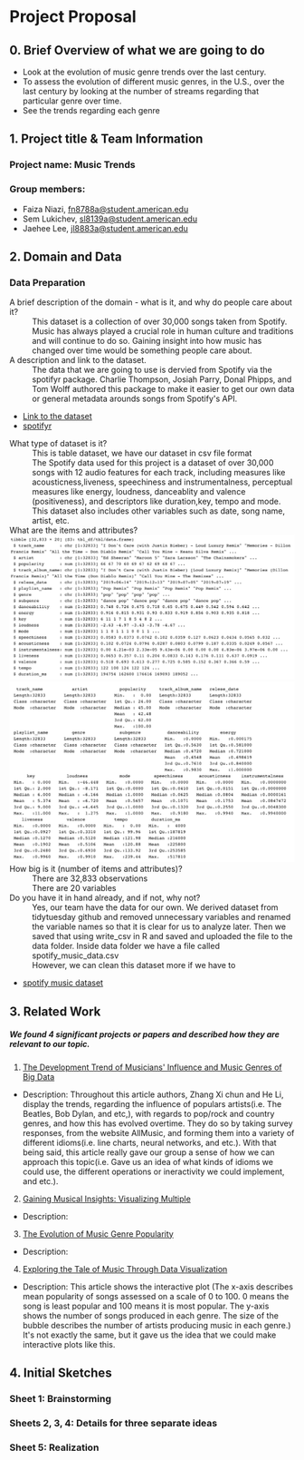 # Project Proposal 

## 0. Brief Overview of what we are going to do 
- Look at the evolution of music genre trends over the last century. 
- To assess the evolution of different music genres, in the U.S., over the last century by looking at the number of streams regarding that particular genre over time. 
- See the trends regarding each genre

## 1. Project title & Team Information
### Project name: Music Trends
### Group members: 
- Faiza Niazi, fn8788a@student.american.edu 
- Sem Lukichev, sl8139a@student.american.edu 
- Jaehee Lee, jl8883a@student.american.edu

## 2. Domain and Data

### Data Preparation 

<dl>
  <dt> A brief description of the domain - what is it, and why do people care about it? </dt> 
  <dd> This dataset is a collection of over 30,000 songs taken from Spotify. Music has always played a crucial role in human culture and traditions and will continue to do so. Gaining insight into how music has changed over time would be something people care about. </dd>

  <dt> A description and link to the dataset. </dt> 
  <dd>The data that we are going to use is dervied from Spotify via the spotifyr package. Charlie Thompson, Josiah Parry, Donal Phipps, and Tom Wolff authored this package to make it easier to get our own data or general metadata arounds songs from Spotify's API.  </dd> 
</dl> 

- [Link to the dataset](https://github.com/rfordatascience/tidytuesday/blob/master/data/2020/2020-01-21/readme.md)
- [spotifyr](https://www.rcharlie.com/spotifyr/)


<dl> 
  <dt> What type of dataset is it? </dt> 
  <dd> This is table dataset, we have our dataset in csv file format </dd> 
  <dd> The Spotify data used for this project is a dataset of over 30,000 songs with 12 audio features for each track, including measures like acousticness,liveness, speechiness and instrumentalness, perceptual measures like energy, loudness, danceablity and valence (positiveness), and descriptors like duration,key, tempo and mode. This dataset also includes other variables such as date, song name, artist, etc. </dd> 
  
  <dt> What are the items and attributes? </dt> 
 
<img src = "image_folder/variable_description.png">
<img src = "image_folder/summary_spotify_data.png">

  <dt> How big is it (number of items and attributes)? </dt> 
  <dd> There are 32,833 observations </dd> 
  <dd> There are 20 variables </dd> 
  
  <dt> Do you have it in hand already, and if not, why not? </dt> 
  <dd> Yes, our team have the data for our own. We derived dataset from tidytuesday github and removed unnecessary variables and renamed the variable names so that it is clear for us to analyze later. Then we saved that using write_csv in R and saved and uploaded the file to the data folder. Inside data folder we have a file called spotify_music_data.csv </dd> 
  <dd> However, we can clean this dataset more if we have to </dd> 
  
  
- [spotify music dataset](https://github.com/jaehee99/CSC_485_Music_Project/tree/main/data)

</dl>


## 3. Related Work
##### We found 4 significant projects or papers and described how they are relevant to our topic.

1. [The Development Trend of Musicians' Influence and Music Genres
of Big Data](https://www.proquest.com/openview/17bb5be076553ced83db813f341274a9/1?pq-origsite=gscholar&cbl=2040555)
- Description: Throughout this article authors, Zhang Xi chun and He Li, display the trends, regarding the influence of populars artists(i.e. The Beatles, Bob Dylan, and etc,), with regards to pop/rock and country genres, and how this has evolved overtime. They do so by taking survey responses, from the website AllMusic, and forming them into a variety of different idioms(i.e. line charts, neural networks, and etc.). With that being said, this article really gave our group a sense of how we can approach this topic(i.e. Gave us an idea of what kinds of idioms we could use, the different operations or ineractivity we could implement, and etc.).

2. [Gaining Musical Insights: Visualizing Multiple](https://www.medien.ifi.lmu.de/pubdb/publications/pub/chen2010VISSW/chen2010VISSW.pdf)
- Description: 

3. [The Evolution of Music Genre Popularity](https://thedataface.com/2016/09/culture/genre-lifecycles)
- Description: 

4. [Exploring the Tale of Music Through Data Visualization](https://www.analyticsvidhya.com/blog/2020/12/exploring-the-tale-of-music-through-data-visualization/)
- Description: This article shows the interactive plot (The x-axis describes mean popularity of songs assessed on a scale of 0 to 100. 0 means the song is least popular and 100 means it is most popular. The y-axis shows the number of songs produced in each genre. The size of the bubble describes the number of artists producing music in each genre.) It's not exactly the same, but it gave us the idea that we could make interactive plots like this.




## 4. Initial Sketches
### Sheet 1: Brainstorming

### Sheets 2, 3, 4: Details for three separate ideas

### Sheet 5: Realization
